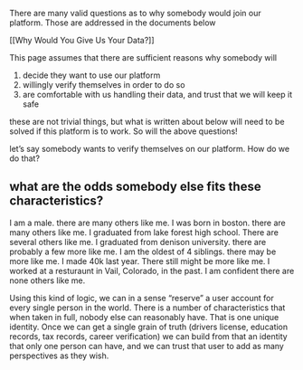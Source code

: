 There are many valid questions as to why somebody would join our platform. Those are addressed in the documents below

[[Why Would You Give Us Your Data?]]

This page assumes that there are sufficient reasons why somebody will

1. decide they want to use our platform
2. willingly verify themselves in order to do so
3. are comfortable with us handling their data, and trust that we will keep it safe

these are not trivial things, but what is written about below will need to be solved if this platform is to work. So will the above questions!

let’s say somebody wants to verify themselves on our platform. How do we do that?

## what are the odds somebody else fits these characteristics?

I am a male. there are many others like me. I was born in boston. there are many others like me. I graduated from lake forest high school. There are several others like me. I graduated from denison university. there are probably a few more like me. I am the oldest of 4 siblings. there may be more like me. I made 40k last year. There still might be more like me. I worked at a resturaunt in Vail, Colorado, in the past. I am confident there are none others like me.

Using this kind of logic, we can in a sense “reserve” a user account for every single person in the world. There is a number of characteristics that when taken in full, nobody else can reasonably have. That is one unique identity. Once we can get a single grain of truth (drivers license, education records, tax records, career verification) we can build from that an identity that only one person can have, and we can trust that user to add as many perspectives as they wish.

